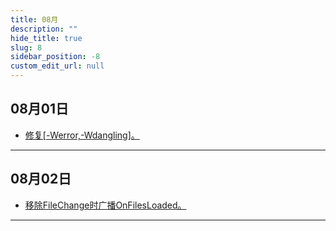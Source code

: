 ```yaml
---
title: 08月
description: ""
hide_title: true
slug: 8
sidebar_position: -8
custom_edit_url: null
---
```


## 08月01日

- [修复[-Werror,-Wdangling]。](https://github.com/crazytuzi/UnrealCSharp/commit/6d592cf3a3b676d196171cf58a2045a808eefcc3)

---

## 08月02日

- [移除FileChange时广播OnFilesLoaded。](https://github.com/crazytuzi/UnrealCSharp/commit/161c250bb2df24ed1c086c236fa104f1bd72164f)

---
